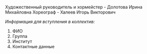 Художественный руководитель и хормейстер - Долотова Ирина Михайловна
Хореограф - Халеев Игорь Викторович

_Информация для вступления в коллектив:_
1. ФИО
2. Группа
3. Институт
4. Контактные данные
